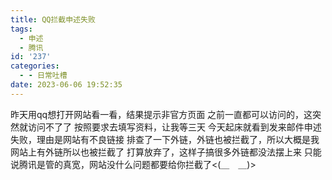 ```yaml
---
title: QQ拦截申述失败
tags:
  - 申述
  - 腾讯
id: '237'
categories:
  - - 日常吐槽
date: 2023-06-06 19:52:35
---
```


昨天用qq想打开网站看一看，结果提示非官方页面 之前一直都可以访问的，这突然就访问不了了 按照要求去填写资料，让我等三天 今天起床就看到发来邮件申述失败，理由是网站有不良链接 排查了一下外链，外链也被拦截了，所以大概是我网站上有外链所以也被拦截了 打算放弃了，这样子搞很多外链都没法摆上来 只能说腾讯是管的真宽，网站没什么问题都要给你拦截了<(＿　＿)>